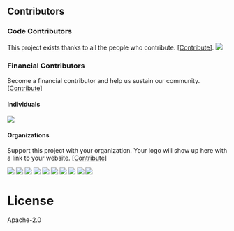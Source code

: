
## Contributors

### Code Contributors

This project exists thanks to all the people who contribute. [[Contribute](CONTRIBUTING.md)].
<a href="https://github.com/cqrs2/cqrs/graphs/contributors"><img src="https://opencollective.com/cqrs/contributors.svg?width=890&button=false" /></a>

### Financial Contributors

Become a financial contributor and help us sustain our community. [[Contribute](https://opencollective.com/cqrs/contribute)]

#### Individuals

<a href="https://opencollective.com/cqrs"><img src="https://opencollective.com/cqrs/individuals.svg?width=890"></a>

#### Organizations

Support this project with your organization. Your logo will show up here with a link to your website. [[Contribute](https://opencollective.com/cqrs/contribute)]

<a href="https://opencollective.com/cqrs/organization/0/website"><img src="https://opencollective.com/cqrs/organization/0/avatar.svg"></a>
<a href="https://opencollective.com/cqrs/organization/1/website"><img src="https://opencollective.com/cqrs/organization/1/avatar.svg"></a>
<a href="https://opencollective.com/cqrs/organization/2/website"><img src="https://opencollective.com/cqrs/organization/2/avatar.svg"></a>
<a href="https://opencollective.com/cqrs/organization/3/website"><img src="https://opencollective.com/cqrs/organization/3/avatar.svg"></a>
<a href="https://opencollective.com/cqrs/organization/4/website"><img src="https://opencollective.com/cqrs/organization/4/avatar.svg"></a>
<a href="https://opencollective.com/cqrs/organization/5/website"><img src="https://opencollective.com/cqrs/organization/5/avatar.svg"></a>
<a href="https://opencollective.com/cqrs/organization/6/website"><img src="https://opencollective.com/cqrs/organization/6/avatar.svg"></a>
<a href="https://opencollective.com/cqrs/organization/7/website"><img src="https://opencollective.com/cqrs/organization/7/avatar.svg"></a>
<a href="https://opencollective.com/cqrs/organization/8/website"><img src="https://opencollective.com/cqrs/organization/8/avatar.svg"></a>
<a href="https://opencollective.com/cqrs/organization/9/website"><img src="https://opencollective.com/cqrs/organization/9/avatar.svg"></a>

# License
Apache-2.0
